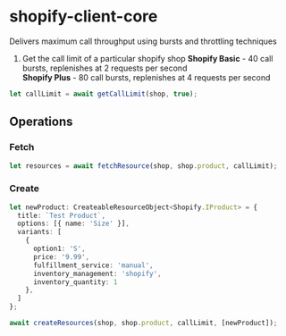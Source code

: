 # shopify-client-core

Delivers maximum call throughput using bursts and throttling techniques



1. Get the call limit of a particular shopify shop
**Shopify Basic** - 40 call bursts, replenishes at 2 requests per second  
**Shopify Plus** - 80 call bursts, replenishes at 4 requests per second
``` ts
let callLimit = await getCallLimit(shop, true);
```





## Operations

### Fetch
``` ts
let resources = await fetchResource(shop, shop.product, callLimit);
```

### Create
``` ts
let newProduct: CreateableResourceObject<Shopify.IProduct> = {
  title: `Test Product`,
  options: [{ name: 'Size' }],
  variants: [
    {
      option1: 'S',
      price: '9.99',
      fulfillment_service: 'manual',
      inventory_management: 'shopify',
      inventory_quantity: 1
    },
  ]
};

await createResources(shop, shop.product, callLimit, [newProduct]);
```

